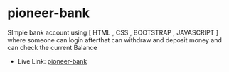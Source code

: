 # pioneer-bank
SImple bank account using [ HTML , CSS , BOOTSTRAP , JAVASCRIPT ] where someone can login afterthat can withdraw and deposit money and can check the current Balance

- Live Link: [pioneer-bank](https://stunning-gumdrop-bac31d.netlify.app)
